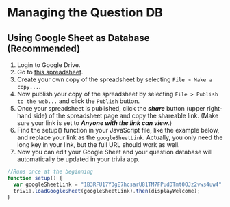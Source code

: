 # Managing the Question DB

## Using Google Sheet as Database \(Recommended\)

1. Login to Google Drive.
2. Go to [this spreadsheet](https://docs.google.com/spreadsheets/d/1r58warugRYIwFIAkH2rk4h7OboZnDe1l5C23EXn4nY0/edit?usp=sharing).
3. Create your own copy of the spreadsheet by selecting `File > Make a copy...`.
4. Now publish your copy of the spreadsheet by selecting `File > Publish to the web...` and click the `Publish` button.
5. Once your spreadsheet is published, click the _**share**_ button \(upper right-hand side\) of the spreadsheet page and copy the shareable link. \(Make sure your link is set to _**Anyone with the link can view**_.\)
6. Find the setup\(\) function in your JavaScript file, like the example below, and replace your link as the `googleSheetLink`. Actually, you only need the long key in your link, but the full URL should work as well.
7. Now you can edit your Google Sheet and your question database will automatically be updated in your trivia app.

```javascript
//Runs once at the beginning
function setup() {
  var googleSheetLink = "1B3RFU17Y3gE7hcsarU81TM7FPudDTmt0OJz2vws4uw4";
  trivia.loadGoogleSheet(googleSheetLink).then(displayWelcome); 
}
```

